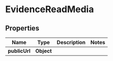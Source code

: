 

# EvidenceReadMedia


## Properties

| Name | Type | Description | Notes |
|------------ | ------------- | ------------- | -------------|
|**publicUrl** | **Object** |  |  |



